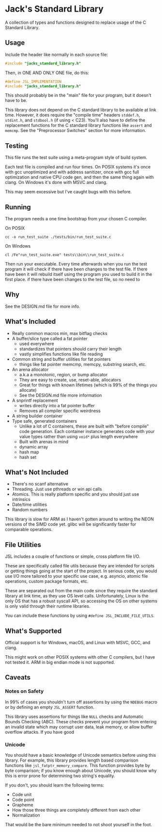 # Jack's Standard Library

A collection of types and functions designed to replace usage of the
C Standard Library.

## Usage

Include the header like normally in each source file:

```c
#include "jacks_standard_library.h"
```

Then, in ONE AND ONLY ONE file, do this:

```c
#define JSL_IMPLEMENTATION
#include "jacks_standard_library.h"
```

This should probably be in the "main" file for your program, but it doesn't have to be.

This library does not depend on the C standard library to be available at link
time. However, it does require the "compile time" headers `stddef.h`, `stdint.h`,
and `stdbool.h` (if using < C23). You'll also have to define the replacement functions
for the C standard library functions like `assert` and `memcmp`. See the
"Preprocessor Switches" section for more information.

## Testing

This file runs the test suite using a meta-program style of build system.

Each test file is compiled and run four times. On POSIX systems it's once
with gcc unoptimized and with address sanitizer, once with gcc full optimization
and native CPU code gen, and then the same thing again with clang. On
Windows it's done with MSVC and clang.

This may seem excessive but I've caught bugs with this before.

## Running

The program needs a one time bootstrap from your chosen C compiler.

On POSIX

```
cc -o run_test_suite ./tests/bin/run_test_suite.c 
```

On Windows

```
cl /Fe"run_test_suite.exe" tests\\bin\\run_test_suite.c 
```

Then run your executable. Every time afterwards when you run the test
program it will check if there have been changes to the test file. If
there have been it will rebuild itself using the program you used to
build it in the first place. if there have been changes to the test
file, so no need to 

## Why

See the DESIGN.md file for more info.

## What's Included

* Really common macros
   min, max
   bitflag checks
* A buffer/slice type called a fat pointer
   * used everywhere
   * standardizes that pointers should carry their length
   * vastly simplifies functions like file reading
* Common string and buffer utilities for fat pointers
   * things like fat pointer memcmp, memcpy, substring search, etc.
* An arena allocator
   * a.k.a a monotonic, region, or bump allocator
   * They are easy to create, use, reset-able, allocators
   * Great for things with known lifetimes (which is 99% of the things you allocate)
   * See the DESIGN.md file more information
* A snprintf replacement
   * writes directly into a fat pointer buffer
   * Removes all compiler specific weirdness
* A string builder container
* Type safe, generated containers
   * Unlike a lot of C containers, these are built with "before compile" code generation.
     Each container instance generates code with your value types rather than using `void*`
     plus length everywhere
   * Built with arenas in mind
   * dynamic array
   * hash map
   * hash set

## What's Not Included

* There's no scanf alternative
* Threading. Just use pthreads or win api calls
* Atomics. This is really platform specific and you should just use intrinsics
* Date/time utilities
* Random numbers

This library is slow for ARM as I haven't gotten around to writing the NEON
versions of the SIMD code yet. glibc will be significantly faster for comparable
operations.

## File Utilities

JSL includes a couple of functions or simple, cross platform file I/O. 

These are specifically called file utils because they are intended for scripts or
getting things going at the start of the project. In serious code, you would use
I/O more tailored to your specific use case, e.g. asyncio, atomic file operations,
custom package formats, etc.

These are separated out from the main code since they require the standard
library at link time, as they use OS level calls. Unfortunately, Linux is the only
OS that has a robust syscall API, so accessing the OS on other systems is only
valid through their runtime libraries.

You can include these functions by using `#define JSL_INCLUDE_FILE_UTILS`. 

## What's Supported

Official support is for Windows, macOS, and Linux with MSVC, GCC, and clang.

This might work on other POSIX systems with other C compilers, but I have not tested
it. ARM in big endian mode is not supported.

## Caveats 

### Notes on Safety

In 99% of cases you shouldn't turn off assertions by using the `NDEBUG` macro
or by defining an empty `JSL_ASSERT` function. 

This library uses assertions for things like `NULL` checks and Automatic Bounds
Checking (ABC). These checks prevent your program from entering an invalid state
which may corrupt user data, leak memory, or allow buffer overflow attacks. If
you have good 

### Unicode

You should have a basic knowledge of Unicode semantics before using this library.
For example, this library provides length based comparison functions like
`jsl_fatptr_memory_compare`. This function provides byte by byte comparison; if
you know enough about Unicode, you should know why this is error prone for
determining two string's equality.

If you don't, you should learn the following terms:

* Code unit
* Code point
* Grapheme
* How those three things are completely different from each other
* Normalization

That would be the bare minimum needed to not shoot yourself in the foot.
